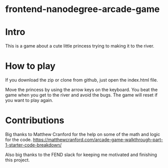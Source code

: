 frontend-nanodegree-arcade-game
===============================

Intro
=================================

This is a game about a cute little princess trying to making it to the river.


How to play
==================================
If you download the zip or clone from github, just open the index.html file. 

Move the princess by using the arrow keys on the keyboard. You beat the game when you get to the river and avoid the bugs. The game will reset if you want to play again. 

Contributions
===================================
Big thanks to Matthew Cranford for the help on some of the math and logic for the code.
https://matthewcranford.com/arcade-game-walkthrough-part-1-starter-code-breakdown/

Also big thanks to the FEND slack for keeping me motivated and finishing this project.
